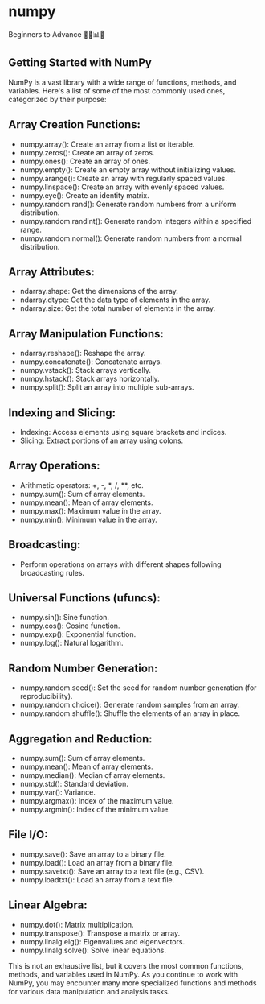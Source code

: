 # numpy
Beginners to Advance 🌱🚀📊🧮

## Getting Started with NumPy
NumPy is a vast library with a wide range of functions, methods, and variables. Here's a list of some of the most commonly used ones, categorized by their purpose:

## Array Creation Functions:
- numpy.array(): Create an array from a list or iterable.
- numpy.zeros(): Create an array of zeros.
- numpy.ones(): Create an array of ones.
- numpy.empty(): Create an empty array without initializing values.
- numpy.arange(): Create an array with regularly spaced values.
- numpy.linspace(): Create an array with evenly spaced values.
- numpy.eye(): Create an identity matrix.
- numpy.random.rand(): Generate random numbers from a uniform distribution.
- numpy.random.randint(): Generate random integers within a specified range.
- numpy.random.normal(): Generate random numbers from a normal distribution.

## Array Attributes:
- ndarray.shape: Get the dimensions of the array.
- ndarray.dtype: Get the data type of elements in the array.
- ndarray.size: Get the total number of elements in the array.

## Array Manipulation Functions:
- ndarray.reshape(): Reshape the array.
- numpy.concatenate(): Concatenate arrays.
- numpy.vstack(): Stack arrays vertically.
- numpy.hstack(): Stack arrays horizontally.
- numpy.split(): Split an array into multiple sub-arrays.

## Indexing and Slicing:
- Indexing: Access elements using square brackets and indices.
- Slicing: Extract portions of an array using colons.

## Array Operations:
- Arithmetic operators: +, -, *, /, **, etc.
- numpy.sum(): Sum of array elements.
- numpy.mean(): Mean of array elements.
- numpy.max(): Maximum value in the array.
- numpy.min(): Minimum value in the array.

## Broadcasting:
- Perform operations on arrays with different shapes following broadcasting rules.

## Universal Functions (ufuncs):
- numpy.sin(): Sine function.
- numpy.cos(): Cosine function.
- numpy.exp(): Exponential function.
- numpy.log(): Natural logarithm.

## Random Number Generation:
- numpy.random.seed(): Set the seed for random number generation (for reproducibility).
- numpy.random.choice(): Generate random samples from an array.
- numpy.random.shuffle(): Shuffle the elements of an array in place.

## Aggregation and Reduction:
- numpy.sum(): Sum of array elements.
- numpy.mean(): Mean of array elements.
- numpy.median(): Median of array elements.
- numpy.std(): Standard deviation.
- numpy.var(): Variance.
- numpy.argmax(): Index of the maximum value.
- numpy.argmin(): Index of the minimum value.

## File I/O:
- numpy.save(): Save an array to a binary file.
- numpy.load(): Load an array from a binary file.
- numpy.savetxt(): Save an array to a text file (e.g., CSV).
- numpy.loadtxt(): Load an array from a text file.

## Linear Algebra:
- numpy.dot(): Matrix multiplication.
- numpy.transpose(): Transpose a matrix or array.
- numpy.linalg.eig(): Eigenvalues and eigenvectors.
- numpy.linalg.solve(): Solve linear equations.

This is not an exhaustive list, but it covers the most common functions, methods, and variables used in NumPy. As you continue to work with NumPy, you may encounter many more specialized functions and methods for various data manipulation and analysis tasks.
